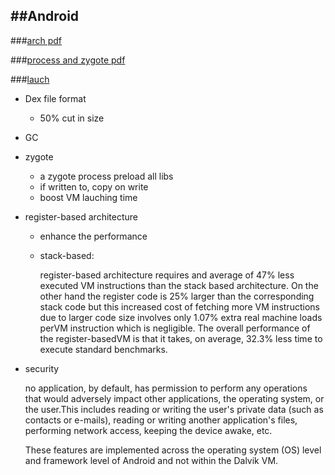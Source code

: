 ##Android
---
###[arch pdf](http://show.docjava.com/posterous/file/2012/12/10222640-The_Dalvik_Virtual_Machine.pdf)

###[process and zygote pdf](http://coltf.blogspot.ch/p/android-os-processes-and-zygote.html)

###[lauch](http://multi-core-dump.blogspot.ch/2010/04/android-application-launch.html)
* Dex file format
	* 	50% cut in size
* GC
* zygote
	* a zygote process preload all libs
	* if written to, copy on write
	* boost VM lauching time
* register-based architecture
	* enhance the performance
	* stack-based:
	
		register-based architecture requires and average of 47% less executed VM instructions than the stack based  architecture. On the other hand the register code is 25% larger than the corresponding stack code but this increased cost of fetching more VM instructions due to larger code size involves only 1.07% extra real machine loads perVM instruction which is negligible. The overall performance of the register-basedVM is that it takes, on average, 32.3% less time to execute standard benchmarks.
* security

	no application, by default, has permission to perform any operations that would adversely impact other applications, the operating system, or the user.This includes reading or writing the user's private data (such as contacts or e-mails), reading or writing another application's files, performing network access, keeping the device awake, etc.
	
	These features are implemented across the operating system (OS) level and framework level of Android and not within the Dalvik VM. 